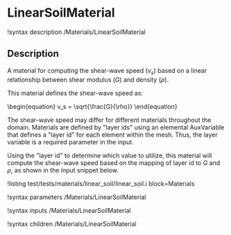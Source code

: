 # LinearSoilMaterial

!syntax description /Materials/LinearSoilMaterial

## Description

A material for computing the shear-wave speed ($v_s$) based on a linear relationship between shear
modulus ($G$) and density ($\rho$).

This material defines the shear-wave speed as:

\begin{equation}
v_s = \sqrt{\frac{G}{\rho}}
\end{equation}

The shear-wave speed may differ for different materials throughout the domain. Materials are defined
by "layer ids" using an elemental AuxVariable that defines a "layer id" for each element within the
mesh. Thus, the layer variable is a required parameter in the input.

Using the "layer id" to determine which value to utilize, this material will compute the shear-wave
speed based on the mapping of layer id to $G$ and $\rho$, as shown in the input snippet below.

!listing test/tests/materials/linear_soil/linear_soil.i block=Materials

!syntax parameters /Materials/LinearSoilMaterial

!syntax inputs /Materials/LinearSoilMaterial

!syntax children /Materials/LinearSoilMaterial
